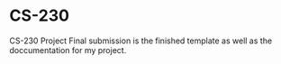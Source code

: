 # CS-230
CS-230 Project
Final submission is the finished template as well as the doccumentation for my project. 
